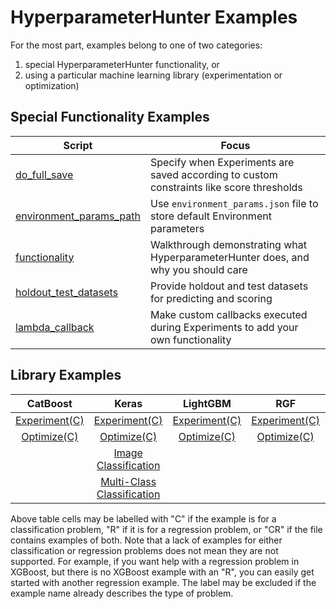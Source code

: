 # HyperparameterHunter Examples

For the most part, examples belong to one of two categories: 
1. special HyperparameterHunter functionality, or
2. using a particular machine learning library (experimentation or optimization)

## Special Functionality Examples
| Script                                                        | Focus                                                                                    |
|---------------------------------------------------------------|------------------------------------------------------------------------------------------|
| [do_full_save](do_full_save_example.py)                       | Specify when Experiments are saved according to custom constraints like score thresholds |
| [environment_params_path](environment_params_path_example.py) | Use `environment_params.json` file to store default Environment parameters               |
| [functionality](functionality_example.py)                     | Walkthrough demonstrating what HyperparameterHunter does, and why you should care        |
| [holdout_test_datasets](holdout_test_datasets_example.py)     | Provide holdout and test datasets for predicting and scoring                             |
| [lambda_callback](lambda_callback_example.py)                 | Make custom callbacks executed during Experiments to add your own functionality          |

## Library Examples
|                      CatBoost                       |                                   Keras                                    |                      LightGBM                       |                      RGF                       |                 SKLearn                 |                     XGBoost                     |
|:---------------------------------------------------:|:--------------------------------------------------------------------------:|:---------------------------------------------------:|:----------------------------------------------:|:---------------------------------------:|:-----------------------------------------------:|
|       [Experiment(C)](lib_catboost_example.py)      |                    [Experiment(C)](lib_keras_example.py)                   |       [Experiment(C)](lib_lightgbm_example.py)      |       [Experiment(C)](lib_rgf_example.py)      | [Experiment(C)](lib_sklearn_example.py) |     [Experiment(C)](lib_xgboost_example.py)     |
| [Optimize(C)](lib_catboost_optimization_example.py) |              [Optimize(C)](lib_keras_optimization_example.py)              | [Optimize(C)](lib_lightgbm_optimization_example.py) | [Optimize(C)](lib_rgf_optimization_example.py) |                                         |  [Optimize(C)](simple_optimization_example.py)  |
|                                                     |    [Image Classification](lib_keras_image_classification_example.py)       |                                                     |                                                |                                         | [Combined(R)](lib_xgboost_combined_example.py)  |
|                                                     | [Multi-Class Classification](lib_keras_multi_classification_example.py)    |                                                     |                                                |                                         |    [Other(C)](simple_experiment_example.py)     |

Above table cells may be labelled with "C" if the example is for a classification problem, "R" if it 
is for a regression problem, or "CR" if the file contains examples of both. Note that a lack of 
examples for either classification or regression problems does not mean they are not supported. For 
example, if you want help with a regression problem in XGBoost, but there is no XGBoost example with 
an "R", you can easily get started with another regression example. The label may be excluded if the 
example name already describes the type of problem. 